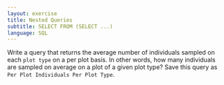```yaml
---
layout: exercise
title: Nested Queries
subtitle: SELECT FROM (SELECT ...)
language: SQL
---
```


Write a query that returns the average number of individuals sampled on each `plot type` on a per plot basis. In other words, how many individuals are sampled on average on a plot of a given plot type? Save this query as `Per Plot Individuals Per Plot Type`.
